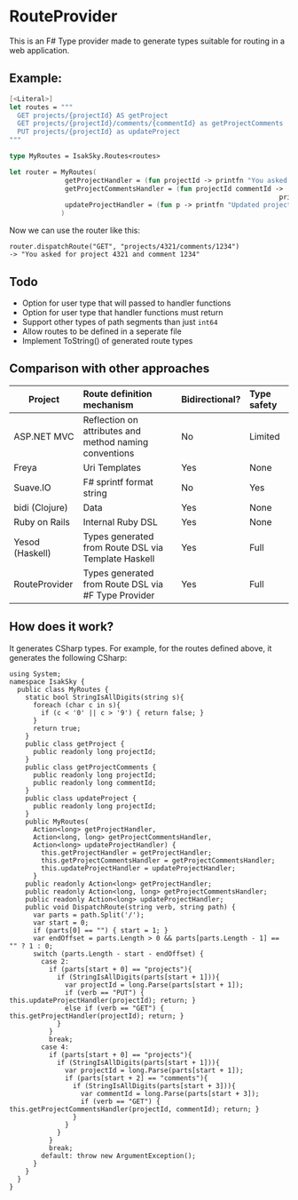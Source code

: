 # RouteProvider

This is an F# Type provider made to generate types suitable for routing in a web application.

## Example: 

``` Fsharp
[<Literal>]
let routes = """
  GET projects/{projectId} AS getProject
  GET projects/{projectId}/comments/{commentId} as getProjectComments
  PUT projects/{projectId} as updateProject
"""

type MyRoutes = IsakSky.Routes<routes>

let router = MyRoutes(
              getProjectHandler = (fun projectId -> printfn "You asked for project %d" projectId),
              getProjectCommentsHandler = (fun projectId commentId ->
                                                                    printfn "You asked for project %d and comment %d" projectId commentId),
              updateProjectHandler = (fun p -> printfn "Updated project %d" p)
             )
```

Now we can use the router like this:

    router.dispatchRoute("GET", "projects/4321/comments/1234")
    -> "You asked for project 4321 and comment 1234"

## Todo
- Option for user type that will passed to handler functions
- Option for user type that handler functions must return
- Support other types of path segments than just ```int64```
- Allow routes to be defined in a seperate file
- Implement ToString() of generated route types

## Comparison with other approaches

| Project         | Route definition mechanism                | Bidirectional? |   Type safety |
|-----------------|:------------------------------------------|:---------------|:--------------|
| ASP.NET MVC     | Reflection on attributes and method naming conventions  | No             | Limited          |
| Freya           | Uri Templates                             | Yes            | None          | 
| Suave.IO        | F# sprintf format string                  | No             | Yes           |
| bidi (Clojure)  | Data                                      | Yes            | None          |
| Ruby on Rails   | Internal Ruby DSL                         | Yes            | None |
| Yesod (Haskell) | Types generated from Route DSL via Template Haskell       | Yes            | Full          |
| RouteProvider   | Types generated from Route DSL via #F Type Provider    | Yes | Full |

## How does it work?

It generates CSharp types. For example, for the routes defined above, it generates the following CSharp:

```CSharp
using System;
namespace IsakSky {
  public class MyRoutes {
    static bool StringIsAllDigits(string s){
      foreach (char c in s){
        if (c < '0' || c > '9') { return false; }
      }
      return true;
    }
    public class getProject {
      public readonly long projectId;
    }
    public class getProjectComments {
      public readonly long projectId;
      public readonly long commentId;
    }
    public class updateProject {
      public readonly long projectId;
    }
    public MyRoutes(
      Action<long> getProjectHandler,
      Action<long, long> getProjectCommentsHandler,
      Action<long> updateProjectHandler) {
        this.getProjectHandler = getProjectHandler;
        this.getProjectCommentsHandler = getProjectCommentsHandler;
        this.updateProjectHandler = updateProjectHandler;
      }
    public readonly Action<long> getProjectHandler;
    public readonly Action<long, long> getProjectCommentsHandler;
    public readonly Action<long> updateProjectHandler;
    public void DispatchRoute(string verb, string path) {
      var parts = path.Split('/');
      var start = 0;
      if (parts[0] == "") { start = 1; }
      var endOffset = parts.Length > 0 && parts[parts.Length - 1] == "" ? 1 : 0;
      switch (parts.Length - start - endOffset) {
        case 2:
          if (parts[start + 0] == "projects"){
            if (StringIsAllDigits(parts[start + 1])){
              var projectId = long.Parse(parts[start + 1]);
              if (verb == "PUT") { this.updateProjectHandler(projectId); return; }
              else if (verb == "GET") { this.getProjectHandler(projectId); return; }
            }
          }
          break;
        case 4:
          if (parts[start + 0] == "projects"){
            if (StringIsAllDigits(parts[start + 1])){
              var projectId = long.Parse(parts[start + 1]);
              if (parts[start + 2] == "comments"){
                if (StringIsAllDigits(parts[start + 3])){
                  var commentId = long.Parse(parts[start + 3]);
                  if (verb == "GET") { this.getProjectCommentsHandler(projectId, commentId); return; }
                }
              }
            }
          }
          break;
        default: throw new ArgumentException();
      }
    }
  }
}
```

